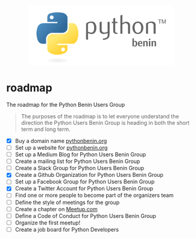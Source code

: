 <p align="center">
<img src="logo.png">
</p>

# roadmap

The roadmap for the Python Benin Users Group
> The purposes of the roadmap is to let everyone understand the direction the Python Users Benin Group is heading in both the short term and long term.

- [x] Buy a domain name [pythonbenin.org](https://pythonbenin.org)
- [ ] Set up a website for [pythonbenin.org](https://pythonbenin.org)
- [ ] Set up a Medium Blog for Python Users Benin Group
- [ ] Create a mailing list for Python Users Benin Group
- [ ] Create a Slack Group for Python Users Benin Group
- [x] Create a Github Organization for Python Users Benin Group
- [ ] Set up a Facebook Group for Python Users Benin Group
- [x] Create a Twitter Account for Python Users Benin Group
- [ ] Find one or more people to become part of the organizers team
- [ ] Define the style of meetings for the group
- [ ] Create a chapter on [Meetup.com](https://meetup.com)
- [ ] Define a Code of Conduct for Python Users Benin Group
- [ ] Organize the first meetup!
- [ ] Create a job board for Python Developers
